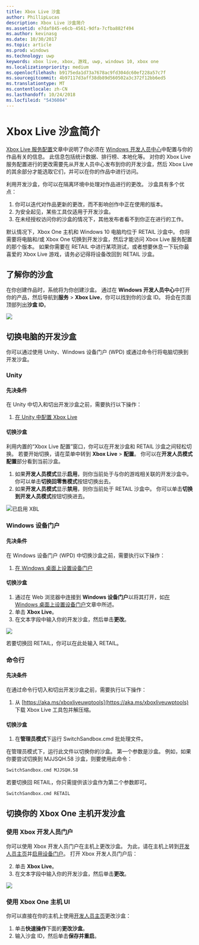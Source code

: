 ```yaml
---
title: Xbox Live 沙盒
author: PhillipLucas
description: Xbox Live 沙盒简介
ms.assetid: e7daf845-e6cb-4561-9dfa-7cfba882f494
ms.author: kevinasg
ms.date: 10/30/2017
ms.topic: article
ms.prod: windows
ms.technology: uwp
keywords: xbox live, xbox, 游戏, uwp, windows 10, xbox one
ms.localizationpriority: medium
ms.openlocfilehash: b9175eda1d73a7678ac9fd304dc60ef228a57c7f
ms.sourcegitcommit: 4b97117d3aff38db89d560502a3c372f12bb6ed5
ms.translationtype: MT
ms.contentlocale: zh-CN
ms.lasthandoff: 10/24/2018
ms.locfileid: "5436084"
---
```

# <a name="xbox-live-sandboxes-introduction"></a>Xbox Live 沙盒简介

[Xbox Live 服务配置](xbox-live-service-configuration-creators.md)文章中说明了你必须在 [Windows 开发人员中心](http://dev.windows.com)中配置与你的作品有关的信息。 此信息包括统计数据、排行榜、本地化等。 对你的 Xbox Live 服务配置进行的更改需要先从开发人员中心发布到你的开发沙盒，然后 Xbox Live 的其余部分才能选取它们，并可以在你的作品中进行访问。

利用开发沙盒，你可以在隔离环境中处理对作品进行的更改。 沙盒具有多个优点：

1. 你可以迭代对作品更新的更改，而不影响创作中正在使用的版本。
2. 为安全起见，某些工具仅适用于开发沙盒。
3. 在未经授权访问你的沙盒的情况下，其他发布者看不到你正在进行的工作。

默认情况下，Xbox One 主机和 Windows 10 电脑均位于 RETAIL 沙盒中。 你将需要将电脑和/或 Xbox One 切换到开发沙盒，然后才能访问 Xbox Live 服务配置的那个版本。 如果你需要在 RETAIL 中进行某项测试，或者想要休息一下玩你最喜爱的 Xbox Live 游戏，请务必记得将设备改回到 RETAIL 沙盒。

## <a name="finding-out-about-your-sandbox"></a>了解你的沙盒

在你创建作品时，系统将为你创建沙盒。 通过在 **Windows 开发人员中心**中打开你的产品，然后导航到**服务** > **Xbox Live**，你可以找到你的沙盒 ID。 将会在页面顶部列出**沙盒 ID**。

![](../images/getting_started/devcenter_sandbox_id.png)

## <a name="switch-your-pcs-development-sandbox"></a>切换电脑的开发沙盒
你可以通过使用 Unity、Windows 设备门户 (WPD) 或通过命令行将电脑切换到开发沙盒。

### <a name="unity"></a>Unity

#### <a name="prerequisites"></a>先决条件
在 Unity 中切入和切出开发沙盒之前，需要执行以下操作：

1. [在 Unity 中配置 Xbox Live](configure-xbox-live-in-unity.md)

#### <a name="switch-sandboxes"></a>切换沙盒
利用内置的“Xbox Live 配置”窗口，你可以在开发沙盒和 RETAIL 沙盒之间轻松切换。 若要开始切换，请在菜单中转到 **Xbox Live** > **配置**。 你可以在**开发人员模式配置**部分看到当前沙盒。

1. 如果**开发人员模式**显示**启用**，则你当前处于与你的游戏相关联的开发沙盒中。 你可以单击**切换回零售模式**按钮切换出去。
2. 如果**开发人员模式**显示**禁用**，则你当前处于 RETAIL 沙盒中。 你可以单击**切换到开发人员模式**按钮切换进去。

![已启用 XBL](../images/unity/unity-xbl-dev-mode.PNG)

### <a name="windows-device-portal"></a>Windows 设备门户

#### <a name="prerequisites"></a>先决条件
在 Windows 设备门户 (WPD) 中切换沙盒之前，需要执行以下操作：

1. [在 Windows 桌面上设置设备门户](https://msdn.microsoft.com/en-us/windows/uwp/debug-test-perf/device-portal-desktop)

#### <a name="switch-sandboxes"></a>切换沙盒

1. 通过在 Web 浏览器中连接到 **Windows 设备门户**以将其打开，如[在 Windows 桌面上设置设备门户](https://msdn.microsoft.com/en-us/windows/uwp/debug-test-perf/device-portal-desktop)文章中所述。
2. 单击 **Xbox Live**。
3. 在文本字段中输入你的开发沙盒，然后单击**更改**。

![](../images/getting_started/wdp_switch_sandbox.png)

若要切换回 RETAIL，你可以在此处输入 RETAIL。

### <a name="command-line"></a>命令行

#### <a name="prerequisites"></a>先决条件
在通过命令行切入和切出开发沙盒之前，需要执行以下操作：

1. 从 [https://aka.ms/xboxliveuwptools](https://aka.ms/xboxliveuwptools) 下载 Xbox Live 工具包并解压缩。

#### <a name="switch-sandboxes"></a>切换沙盒
1. 在**管理员模式**下运行 SwitchSandbox.cmd 批处理文件。

在管理员模式下，运行此文件以切换你的沙盒。 第一个参数是沙盒。 例如，如果你要尝试切换到 MJJSQH.58 沙盒，则要使用此命令：

```cmd
SwitchSandbox.cmd MJJSQH.58
```

若要切换回 RETAIL，你只需提供该沙盒作为第二个参数即可。

```cmd
SwitchSandbox.cmd RETAIL
```

## <a name="switch-your-xbox-one-console-development-sandbox"></a>切换你的 Xbox One 主机开发沙盒

### <a name="using-xbox-dev-portal"></a>使用 Xbox 开发人员门户

你可以使用 Xbox 开发人员门户在主机上更改沙盒。 为此，请在主机上转到[开发人员主页](https://docs.microsoft.com/windows/uwp/xbox-apps/dev-home)并[启用设备门户](https://docs.microsoft.com/windows/uwp/debug-test-perf/device-portal-xbox)。 打开 Xbox 开发人员门户后：

2. 单击 **Xbox Live**。
3. 在文本字段中输入你的开发沙盒，然后单击**更改**。

![](../images/getting_started/xdp_switch_sandbox.png)

### <a name="using-xbox-one-console-ui"></a>使用 Xbox One 主机 UI

你可以直接在你的主机上使用[开发人员主页](https://docs.microsoft.com/windows/uwp/xbox-apps/dev-home)更改沙盒：

1. 单击**快速操作**下面的**更改沙盒**。
2. 输入沙盒 ID，然后单击**保存并重启**。
